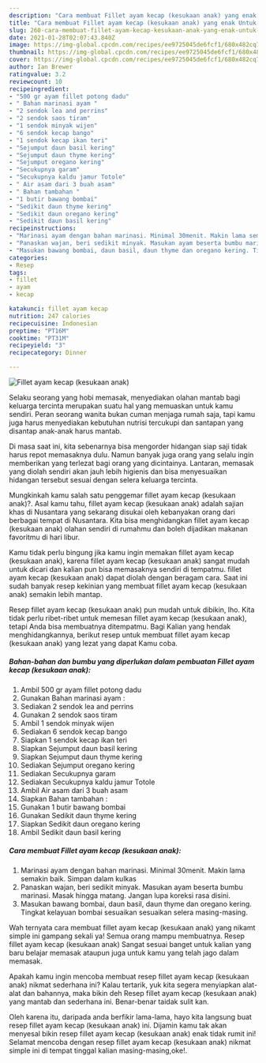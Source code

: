 ```yaml
---
description: "Cara membuat Fillet ayam kecap (kesukaan anak) yang enak Untuk Jualan"
title: "Cara membuat Fillet ayam kecap (kesukaan anak) yang enak Untuk Jualan"
slug: 260-cara-membuat-fillet-ayam-kecap-kesukaan-anak-yang-enak-untuk-jualan
date: 2021-01-28T02:07:43.840Z
image: https://img-global.cpcdn.com/recipes/ee9725045de6fcf1/680x482cq70/fillet-ayam-kecap-kesukaan-anak-foto-resep-utama.jpg
thumbnail: https://img-global.cpcdn.com/recipes/ee9725045de6fcf1/680x482cq70/fillet-ayam-kecap-kesukaan-anak-foto-resep-utama.jpg
cover: https://img-global.cpcdn.com/recipes/ee9725045de6fcf1/680x482cq70/fillet-ayam-kecap-kesukaan-anak-foto-resep-utama.jpg
author: Ian Brewer
ratingvalue: 3.2
reviewcount: 10
recipeingredient:
- "500 gr ayam fillet potong dadu"
- " Bahan marinasi ayam "
- "2 sendok lea and perrins"
- "2 sendok saos tiram"
- "1 sendok minyak wijen"
- "6 sendok kecap bango"
- "1 sendok kecap ikan teri"
- "Sejumput daun basil kering"
- "Sejumput daun thyme kering"
- "Sejumput oregano kering"
- "Secukupnya garam"
- "Secukupnya kaldu jamur Totole"
- " Air asam dari 3 buah asam"
- " Bahan tambahan "
- "1 butir bawang bombai"
- "Sedikit daun thyme kering"
- "Sedikit daun oregano kering"
- "Sedikit daun basil kering"
recipeinstructions:
- "Marinasi ayam dengan bahan marinasi. Minimal 30menit. Makin lama semakin baik. Simpan dalam kulkas"
- "Panaskan wajan, beri sedikit minyak. Masukan ayam beserta bumbu marinasi. Masak hingga matang. Jangan lupa koreksi rasa disini."
- "Masukan bawang bombai, daun basil, daun thyme dan oregano kering. Tingkat kelayuan bombai sesuaikan sesuaikan selera masing-masing."
categories:
- Resep
tags:
- fillet
- ayam
- kecap

katakunci: fillet ayam kecap 
nutrition: 247 calories
recipecuisine: Indonesian
preptime: "PT16M"
cooktime: "PT31M"
recipeyield: "3"
recipecategory: Dinner

---
```



![Fillet ayam kecap (kesukaan anak)](https://img-global.cpcdn.com/recipes/ee9725045de6fcf1/680x482cq70/fillet-ayam-kecap-kesukaan-anak-foto-resep-utama.jpg)

Selaku seorang yang hobi memasak, menyediakan olahan mantab bagi keluarga tercinta merupakan suatu hal yang memuaskan untuk kamu sendiri. Peran seorang  wanita bukan cuman menjaga rumah saja, tapi kamu juga harus menyediakan kebutuhan nutrisi tercukupi dan santapan yang disantap anak-anak harus mantab.

Di masa  saat ini, kita sebenarnya bisa mengorder hidangan siap saji tidak harus repot memasaknya dulu. Namun banyak juga orang yang selalu ingin memberikan yang terlezat bagi orang yang dicintainya. Lantaran, memasak yang diolah sendiri akan jauh lebih higienis dan bisa menyesuaikan hidangan tersebut sesuai dengan selera keluarga tercinta. 



Mungkinkah kamu salah satu penggemar fillet ayam kecap (kesukaan anak)?. Asal kamu tahu, fillet ayam kecap (kesukaan anak) adalah sajian khas di Nusantara yang sekarang disukai oleh kebanyakan orang dari berbagai tempat di Nusantara. Kita bisa menghidangkan fillet ayam kecap (kesukaan anak) olahan sendiri di rumahmu dan boleh dijadikan makanan favoritmu di hari libur.

Kamu tidak perlu bingung jika kamu ingin memakan fillet ayam kecap (kesukaan anak), karena fillet ayam kecap (kesukaan anak) sangat mudah untuk dicari dan kalian pun bisa memasaknya sendiri di tempatmu. fillet ayam kecap (kesukaan anak) dapat diolah dengan beragam cara. Saat ini sudah banyak resep kekinian yang membuat fillet ayam kecap (kesukaan anak) semakin lebih mantap.

Resep fillet ayam kecap (kesukaan anak) pun mudah untuk dibikin, lho. Kita tidak perlu ribet-ribet untuk memesan fillet ayam kecap (kesukaan anak), tetapi Anda bisa membuatnya ditempatmu. Bagi Kalian yang hendak menghidangkannya, berikut resep untuk membuat fillet ayam kecap (kesukaan anak) yang lezat yang dapat Kamu coba.

<!--inarticleads1-->

##### Bahan-bahan dan bumbu yang diperlukan dalam pembuatan Fillet ayam kecap (kesukaan anak):

1. Ambil 500 gr ayam fillet potong dadu
1. Gunakan  Bahan marinasi ayam :
1. Sediakan 2 sendok lea and perrins
1. Gunakan 2 sendok saos tiram
1. Ambil 1 sendok minyak wijen
1. Sediakan 6 sendok kecap bango
1. Siapkan 1 sendok kecap ikan teri
1. Siapkan Sejumput daun basil kering
1. Siapkan Sejumput daun thyme kering
1. Sediakan Sejumput oregano kering
1. Sediakan Secukupnya garam
1. Sediakan Secukupnya kaldu jamur Totole
1. Ambil  Air asam dari 3 buah asam
1. Siapkan  Bahan tambahan :
1. Gunakan 1 butir bawang bombai
1. Gunakan Sedikit daun thyme kering
1. Siapkan Sedikit daun oregano kering
1. Ambil Sedikit daun basil kering




<!--inarticleads2-->

##### Cara membuat Fillet ayam kecap (kesukaan anak):

1. Marinasi ayam dengan bahan marinasi. Minimal 30menit. Makin lama semakin baik. Simpan dalam kulkas
1. Panaskan wajan, beri sedikit minyak. Masukan ayam beserta bumbu marinasi. Masak hingga matang. Jangan lupa koreksi rasa disini.
1. Masukan bawang bombai, daun basil, daun thyme dan oregano kering. Tingkat kelayuan bombai sesuaikan sesuaikan selera masing-masing.




Wah ternyata cara membuat fillet ayam kecap (kesukaan anak) yang nikamt simple ini gampang sekali ya! Semua orang mampu membuatnya. Resep fillet ayam kecap (kesukaan anak) Sangat sesuai banget untuk kalian yang baru belajar memasak ataupun juga untuk kamu yang telah jago dalam memasak.

Apakah kamu ingin mencoba membuat resep fillet ayam kecap (kesukaan anak) nikmat sederhana ini? Kalau tertarik, yuk kita segera menyiapkan alat-alat dan bahannya, maka bikin deh Resep fillet ayam kecap (kesukaan anak) yang mantab dan sederhana ini. Benar-benar taidak sulit kan. 

Oleh karena itu, daripada anda berfikir lama-lama, hayo kita langsung buat resep fillet ayam kecap (kesukaan anak) ini. Dijamin kamu tak akan menyesal bikin resep fillet ayam kecap (kesukaan anak) enak tidak rumit ini! Selamat mencoba dengan resep fillet ayam kecap (kesukaan anak) nikmat simple ini di tempat tinggal kalian masing-masing,oke!.

